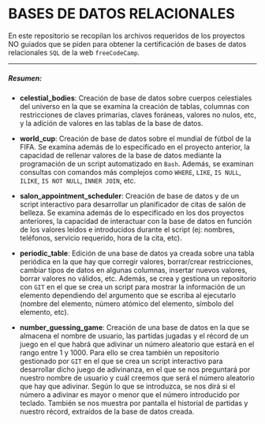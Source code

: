 # BASES DE DATOS RELACIONALES

En este repositorio se recopilan los archivos requeridos de los proyectos NO guiados que se piden para obtener la certificación de bases de datos relacionales `SQL` de la web `freeCodeCamp`.

------------

##### Resumen:
- **celestial_bodies**: Creación de base de datos sobre cuerpos celestiales del universo en la que se examina la creación de tablas, columnas con restricciones de claves primarias, claves foráneas, valores no nulos, etc, y la adición de valores en las tablas de la base de datos.

- **world_cup**: Creación de base de datos sobre el mundial de fútbol de la FIFA. Se examina además de lo especificado en el proyecto anterior, la capacidad de rellenar valores de la base de datos mediante la programación de un script automatizado en `Bash`. Además, se examinan consultas con comandos más complejos como `WHERE`, `LIKE`, `IS NULL`, `ILIKE`, `IS NOT NULL`, `INNER JOIN`, etc. 

- **salon_appointment_scheduler**: Creación de base de datos y de un script interactivo para desarrollar un planificador de citas de salón de belleza. Se examina además de lo especificado en los dos proyectos anteriores, la capacidad de interactuar con la base de datos en función de los valores leídos e introducidos durante el script (ej: nombres, teléfonos, servicio requerido, hora de la cita, etc). 

- **periodic_table**: Edición de una base de datos ya creada sobre una tabla periódica en la que hay que corregir valores, borrar/crear restricciones, cambiar tipos de datos en algunas columnas, insertar nuevos valores, borrar valores no válidos, etc. Además, se crea y gestiona un repositorio con `GIT` en el que se crea un script para mostrar la información de un elemento dependiendo del argumento que se escriba al ejecutarlo (nombre del elemento, número atómico del elemento, símbolo del elemento, etc).

- **number_guessing_game**: Creación de una base de datos en la que se almacena el nombre de usuario, las partidas jugadas y el récord de un juego en el que habrá que adivinar un número aleatorio que estará en el rango entre 1 y 1000. Para ello se crea también un repositorio gestionado por `GIT` en el que se crea un script interactivo para desarrollar dicho juego de adivinanza, en el que se nos preguntará por nuestro nombre de usuario y cuál creemos que será el número aleatorio que hay que adivinar. Según lo que se introduzca, se nos dirá si el número a adivinar es mayor o menor que el número introducido por teclado. También se nos muestra por pantalla el historial de partidas y nuestro récord, extraídos de la base de datos creada.
